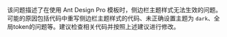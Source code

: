 该问题描述了在使用 Ant Design Pro 模板时，侧边栏主题样式无法生效的问题。可能的原因包括代码中重写侧边栏主题样式的代码、未正确设置主题为 `dark`、全局token的问题等。建议检查相关代码并按照上述建议进行修改。
